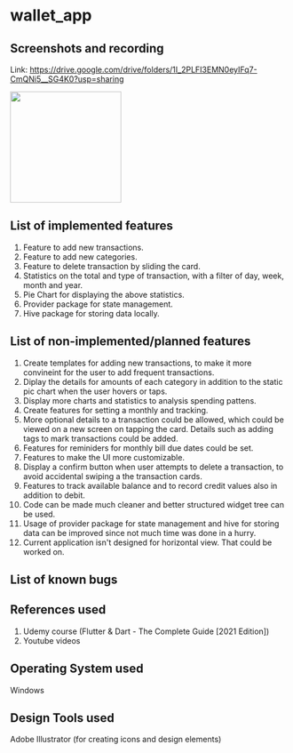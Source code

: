 # wallet_app

## Screenshots and recording
Link: https://drive.google.com/drive/folders/1I_2PLFI3EMN0eyIFq7-CmQNi5__SG4K0?usp=sharing

<img src="https://drive.google.com/uc?export=view&id=1IxAG-3UdH2zx6OpeoWoIAkMFt2HKf9BJ" width="200" />


## List of implemented features
1. Feature to add new transactions. 
2. Feature to add new categories. 
3. Feature to delete transaction by sliding the card. 
4. Statistics on the total and type of transaction, with a filter of day, week, month and year.
5. Pie Chart for displaying the above statistics. 
6. Provider package for state management.
7. Hive package for storing data locally.

## List of non-implemented/planned features
1. Create templates for adding new transactions, to make it more convineint for the user to add frequent transactions. 
2. Diplay the details for amounts of each category in addition to the static pic chart when the user hovers or taps.
3. Display more charts and statistics to analysis spending pattens.
4. Create features for setting a monthly and tracking.
5. More optional details to a transaction could be allowed, which could be viewed on a new screen on tapping the card. Details such as adding tags to mark transactions could be added.
6. Features for reminiders for monthly bill due dates could be set.
7. Features to make the UI more customizable.
8. Display a confirm button when user attempts to delete a transaction, to avoid accidental swiping a the transaction cards.
9. Features to track available balance and to record credit values also in addition to debit.
10. Code can be made much cleaner and better structured widget tree can be used.
11. Usage of provider package for state management and hive for storing data can be improved since not much time was done in a hurry.
12. Current application isn't designed for horizontal view. That could be worked on.

## List of known bugs

## References used
1. Udemy course (Flutter & Dart - The Complete Guide [2021 Edition])
2. Youtube videos

## Operating System used
Windows

## Design Tools used
Adobe Illustrator (for creating icons and design elements)
